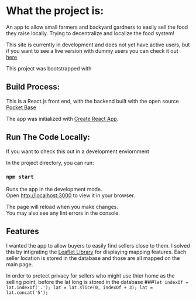 # What the project is:

An app to allow small farmers and backyard gardners to easily sell the food they raise locally.   Trying to decentralize and localize the food system!

This site is currently in development and does not yet have active users, but if you want to see a live version with dummy users you can check it out [here](http://137.184.98.71) 

This project was bootstrapped with 

## Build Process:

This is a React.js front end, with the backend built with the open source [Pocket Base](https://github.com/pocketbase/pocketbase)

The app was initialized with [Create React App](https://github.com/facebook/create-react-app).

## Run The Code Locally:

If you want to check this out in a development enviornment 

In the project directory, you can run:

### `npm start`

Runs the app in the development mode.\
Open [http://localhost:3000](http://localhost:3000) to view it in your browser.

The page will reload when you make changes.\
You may also see any lint errors in the console.

## Features
I wanted the app to allow buyers to easily find sellers close to them.  I solved this by intigrating the [Leaflet Library](https://github.com/Leaflet/Leaflet) for displaying mapping features.  Each seller location is stored in the database and those are all mapped on the main page.  

In order to protect privacy for sellers who might use thier home as the selling point, before the lat long is stored in the database 
###`let indexOf = lat.indexOf('.');
			lat = lat.slice(0, indexOf + 3);
			lat = lat.concat('5');`
